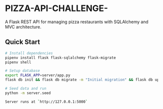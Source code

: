 # PIZZA-API-CHALLENGE-

A Flask REST API for managing pizza restaurants with SQLAlchemy and MVC architecture.

## Quick Start

```bash
# Install dependencies
pipenv install flask flask-sqlalchemy flask-migrate
pipenv shell

# Setup database
export FLASK_APP=server/app.py
flask db init && flask db migrate -m "Initial migration" && flask db upgrade

# Seed data and run
python -m server.seed

Server runs at `http://127.0.0.1:5000`
